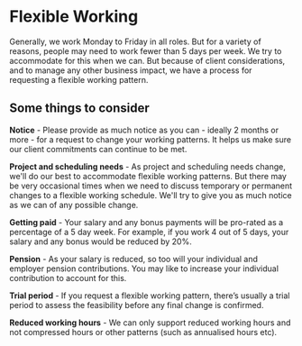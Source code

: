 # Flexible Working

Generally, we work Monday to Friday in all roles. But for a variety of reasons, people may need to work fewer than 5 days per week.
We try to accommodate for this when we can. But because of client considerations, and to manage any other business impact, we have a process for requesting a flexible working pattern. 

## Some things to consider

**Notice** - Please provide as much notice as you can - ideally 2 months or more - for a request to change your working patterns. It helps us make sure our client commitments can continue to be met.

**Project and scheduling needs** - As project and scheduling needs change, we'll do our best to accommodate flexible working patterns. But there may be very occasional times when we need to discuss temporary or permanent changes to a flexible working schedule. We'll try to give you as much notice as we can of any possible change.

**Getting paid** - Your salary and any bonus payments will be pro-rated as a percentage of a 5 day week. For example, if you work 4 out of 5 days, your salary and any bonus would be reduced by 20%.

**Pension** - As your salary is reduced, so too will your individual and employer pension contributions. You may like to increase your individual contribution to account for this.

**Trial period** - If you request a flexible working pattern, there’s usually a trial period to assess the feasibility before any final change is confirmed.

**Reduced working hours** - We can only support reduced working hours and not compressed hours or other patterns (such as annualised hours etc).
